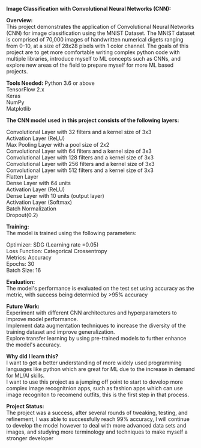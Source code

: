 **Image Classification with Convolutional Neural Networks (CNN):**  

**Overview:**  
This project demonstrates the application of Convolutional Neural Networks (CNN) for image classification using the MNIST Dataset. The MNIST dataset is comprised of 70,000 images of handwritten numerical digets ranging from 0-10, at a size of 28x28 pixels with 1 color channel. The goals of this project are to get more comfortable writing complex python code with multiple libraries, introduce myself to ML concepts such as CNNs, and explore new areas of the field to prepare myself for more ML based projects.

**Tools Needed:** 
Python 3.6 or above  
TensorFlow 2.x  
Keras  
NumPy  
Matplotlib  

**The CNN model used in this project consists of the following layers:**  

Convolutional Layer with 32 filters and a kernel size of 3x3  
Activation Layer (ReLU)  
Max Pooling Layer with a pool size of 2x2  
Convolutional Layer with 64 filters and a kernel size of 3x3  
Convolutional Layer with 128 filters and a kernel size of 3x3  
Convolutional Layer with 256 filters and a kernel size of 3x3  
Convolutional Layer with 512 filters and a kernel size of 3x3  
Flatten Layer  
Dense Layer with 64 units  
Activation Layer (ReLU)  
Dense Layer with 10 units (output layer)  
Activation Layer (Softmax)  
Batch Normalization  
Dropout(0.2)  

**Training:**  
The model is trained using the following parameters:  

Optimizer: SDG (Learning rate =0.05)  
Loss Function: Categorical Crossentropy  
Metrics: Accuracy  
Epochs: 30  
Batch Size: 16  

**Evaluation:**  
The model's performance is evaluated on the test set using accuracy as the metric, with success being determied by >95% accuracy  

**Future Work:**  
Experiment with different CNN architectures and hyperparameters to improve model performance.  
Implement data augmentation techniques to increase the diversity of the training dataset and improve generalization.  
Explore transfer learning by using pre-trained models to further enhance the model's accuracy.  

**Why did I learn this?**  
I want to get a better understanding of more widely used programming languages like python which are great for ML due to the increase in demand for ML/AI skills.    
I want to use this project as a jumping off point to start to develop more complex image recognitnion apps, such as fashion apps which can use image recogniton to recomend outfits, this is the first step in that process.  

**Project Status:**    
The project was a success, after several rounds of tweaking, testing, and refinement, I was able to successfully reach 99% accuracy, I will continue to develop the model however to deal with more advanced data sets and images, and studying more terminology and techniques to make myself a stronger developer
